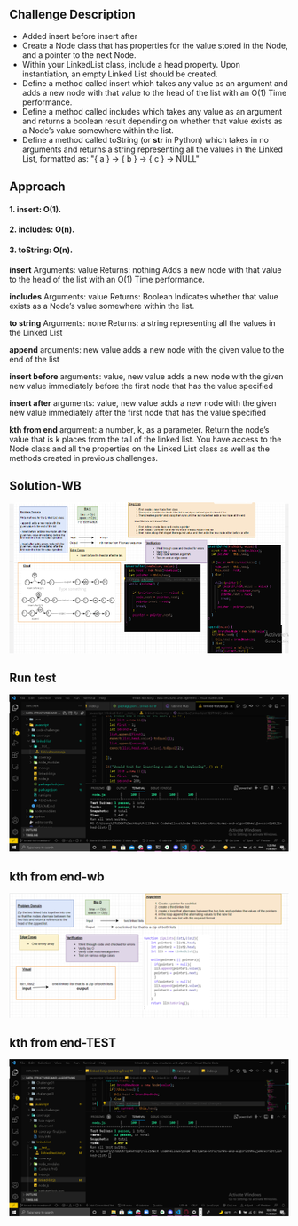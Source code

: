 ## Challenge Description
 - Added  insert before insert after
- Create a Node class that has properties for the value stored in the Node, and a pointer to the next Node.
- Within your LinkedList class, include a head property. Upon instantiation, an empty Linked List should be created.
- Define a method called insert which takes any value as an argument and adds a new node with that value to the head of the list with an O(1) Time performance.
- Define a method called includes which takes any value as an argument and returns a boolean result depending on whether that value exists as a Node’s value somewhere within the list.
- Define a method called toString (or **str** in Python) which takes in no arguments and returns a string representing all the values in the Linked List, formatted as:
  "{ a } -> { b } -> { c } -> NULL"
  


## Approach 
#### 1. insert: O(1).
#### 2. includes: O(n).
#### 3. toString: O(n).

**insert**
Arguments: value
Returns: nothing
Adds a new node with that value to the head of the list with an O(1) Time performance.

**includes**
Arguments: value
Returns: Boolean
Indicates whether that value exists as a Node’s value somewhere within the list.

**to string**
Arguments: none
Returns: a string representing all the values in the Linked List

**append**
arguments: new value
adds a new node with the given value to the end of the list

**insert before**
arguments: value, new value
adds a new node with the given new value immediately before the first node that has the value specified

**insert after**
arguments: value, new value
adds a new node with the given new value immediately after the first node that has the value specified

**kth from end**
argument: a number, k, as a parameter.
Return the node’s value that is k places from the tail of the linked list.
You have access to the Node class and all the properties on the Linked List class as well as the methods created in previous challenges.

## Solution-WB

![](https://raw.githubusercontent.com/MasteRminD6666/data-structures-and-algorithms/main/javascript/linked-list/Capture.PNG)

## Run test
![](https://raw.githubusercontent.com/MasteRminD6666/data-structures-and-algorithms/main/javascript/linked-list/test%20passed.PNG)


## kth from end-wb
![](https://raw.githubusercontent.com/MasteRminD6666/data-structures-and-algorithms/main/javascript/linked-list/linked-list-rami.png)

## kth from end-TEST 
![](https://raw.githubusercontent.com/MasteRminD6666/data-structures-and-algorithms/main/javascript/linked-list/code%2007.PNG)

